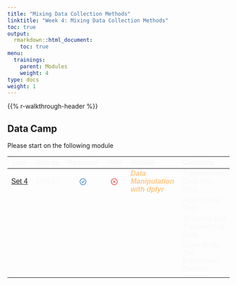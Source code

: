 ```yaml
---
title: "Mixing Data Collection Methods"
linktitle: "Week 4: Mixing Data Collection Methods"
toc: true
output:
  rmarkdown::html_document:
    toc: true
menu:
  trainings:
    parent: Modules
    weight: 4
type: docs
weight: 1
---
```


<script src="/rmarkdown-libs/kePrint/kePrint.js"></script>

<link href="/rmarkdown-libs/lightable/lightable.css" rel="stylesheet" />

{{% r-walkthrough-header %}}

## Data Camp

Please start on the following module

<center>
<table class=" lightable-paper" style="font-family: &quot;Arial Narrow&quot;, arial, helvetica, sans-serif; margin-left: auto; margin-right: auto;">
<thead>
<tr>
<th style="text-align:center;color: #f7f7f7 !important;background-color: transparent !important;vertical-align: middle !important;">
Link
</th>
<th style="text-align:center;color: #f7f7f7 !important;background-color: transparent !important;vertical-align: middle !important;">
Due by
</th>
<th style="text-align:center;color: #f7f7f7 !important;background-color: transparent !important;vertical-align: middle !important;">
Required
</th>
<th style="text-align:center;color: #f7f7f7 !important;background-color: transparent !important;vertical-align: middle !important;">
Task
</th>
<th style="text-align:left;color: #f7f7f7 !important;background-color: transparent !important;vertical-align: middle !important;">
Module
</th>
<th style="text-align:left;color: #f7f7f7 !important;background-color: transparent !important;vertical-align: middle !important;">
Chapters
</th>
</tr>
</thead>
<tbody>
<tr>
<td style="text-align:center;width: 5em; color: #f7f7f7 !important;background-color: transparent !important;vertical-align: middle !important;">
<a href="/modules/04-module/">Set 4</a>
</td>
<td style="text-align:center;width: 5em; color: #f7f7f7 !important;background-color: transparent !important;vertical-align: middle !important;">
10/4/22
</td>
<td style="text-align:center;width: 5em; color: #f7f7f7 !important;background-color: transparent !important;vertical-align: middle !important;">
<svg aria-hidden="true" role="img" viewbox="0 0 512 512" style="height:15px;width:15px;vertical-align:-0.125em;margin-left:auto;margin-right:auto;font-size:inherit;fill:#428bca;overflow:visible;position:relative;">
<path d="M243.8 339.8C232.9 350.7 215.1 350.7 204.2 339.8L140.2 275.8C129.3 264.9 129.3 247.1 140.2 236.2C151.1 225.3 168.9 225.3 179.8 236.2L224 280.4L332.2 172.2C343.1 161.3 360.9 161.3 371.8 172.2C382.7 183.1 382.7 200.9 371.8 211.8L243.8 339.8zM512 256C512 397.4 397.4 512 256 512C114.6 512 0 397.4 0 256C0 114.6 114.6 0 256 0C397.4 0 512 114.6 512 256zM256 48C141.1 48 48 141.1 48 256C48 370.9 141.1 464 256 464C370.9 464 464 370.9 464 256C464 141.1 370.9 48 256 48z"></path>
</svg>
</td>
<td style="text-align:center;width: 5em; color: #f7f7f7 !important;background-color: transparent !important;vertical-align: middle !important;">
<svg aria-hidden="true" role="img" viewbox="0 0 512 512" style="height:15px;width:15px;vertical-align:-0.125em;margin-left:auto;margin-right:auto;font-size:inherit;fill:#d9534f;overflow:visible;position:relative;">
<path d="M175 175C184.4 165.7 199.6 165.7 208.1 175L255.1 222.1L303 175C312.4 165.7 327.6 165.7 336.1 175C346.3 184.4 346.3 199.6 336.1 208.1L289.9 255.1L336.1 303C346.3 312.4 346.3 327.6 336.1 336.1C327.6 346.3 312.4 346.3 303 336.1L255.1 289.9L208.1 336.1C199.6 346.3 184.4 346.3 175 336.1C165.7 327.6 165.7 312.4 175 303L222.1 255.1L175 208.1C165.7 199.6 165.7 184.4 175 175V175zM512 256C512 397.4 397.4 512 256 512C114.6 512 0 397.4 0 256C0 114.6 114.6 0 256 0C397.4 0 512 114.6 512 256zM256 48C141.1 48 48 141.1 48 256C48 370.9 141.1 464 256 464C370.9 464 464 370.9 464 256C464 141.1 370.9 48 256 48z"></path>
</svg>
</td>
<td style="text-align:left;width: 8em; color: #f7f7f7 !important;background-color: transparent !important;vertical-align: middle !important;">
<span style="color:#ffc787;font-weight:bold;font-style:italic">Data Manipulation with dplyr</span>
</td>
<td style="text-align:left;width: 8em; color: #f7f7f7 !important;background-color: transparent !important;vertical-align: middle !important;">
Transforming Data with dplyr
</td>
</tr>
<tr>
<td style="text-align:center;width: 5em; color: #f7f7f7 !important;background-color: transparent !important;vertical-align: middle !important;">
</td>
<td style="text-align:center;width: 5em; color: #f7f7f7 !important;background-color: transparent !important;vertical-align: middle !important;">
</td>
<td style="text-align:center;width: 5em; color: #f7f7f7 !important;background-color: transparent !important;vertical-align: middle !important;">
</td>
<td style="text-align:center;width: 5em; color: #f7f7f7 !important;background-color: transparent !important;vertical-align: middle !important;">
</td>
<td style="text-align:left;width: 8em; color: #f7f7f7 !important;background-color: transparent !important;vertical-align: middle !important;">
<span style="color:#ffc787;font-weight:bold;font-style:italic"></span>
</td>
<td style="text-align:left;width: 8em; color: #f7f7f7 !important;background-color: transparent !important;vertical-align: middle !important;">
Aggregating Data
</td>
</tr>
<tr>
<td style="text-align:center;width: 5em; color: #f7f7f7 !important;background-color: transparent !important;vertical-align: middle !important;">
</td>
<td style="text-align:center;width: 5em; color: #f7f7f7 !important;background-color: transparent !important;vertical-align: middle !important;">
</td>
<td style="text-align:center;width: 5em; color: #f7f7f7 !important;background-color: transparent !important;vertical-align: middle !important;">
</td>
<td style="text-align:center;width: 5em; color: #f7f7f7 !important;background-color: transparent !important;vertical-align: middle !important;">
</td>
<td style="text-align:left;width: 8em; color: #f7f7f7 !important;background-color: transparent !important;vertical-align: middle !important;">
<span style="color:#ffc787;font-weight:bold;font-style:italic"></span>
</td>
<td style="text-align:left;width: 8em; color: #f7f7f7 !important;background-color: transparent !important;vertical-align: middle !important;">
Selecting and Transforming Data
</td>
</tr>
<tr>
<td style="text-align:center;width: 5em; color: #f7f7f7 !important;background-color: transparent !important;vertical-align: middle !important;">
</td>
<td style="text-align:center;width: 5em; color: #f7f7f7 !important;background-color: transparent !important;vertical-align: middle !important;">
</td>
<td style="text-align:center;width: 5em; color: #f7f7f7 !important;background-color: transparent !important;vertical-align: middle !important;">
</td>
<td style="text-align:center;width: 5em; color: #f7f7f7 !important;background-color: transparent !important;vertical-align: middle !important;">
</td>
<td style="text-align:left;width: 8em; color: #f7f7f7 !important;background-color: transparent !important;vertical-align: middle !important;">
<span style="color:#ffc787;font-weight:bold;font-style:italic"></span>
</td>
<td style="text-align:left;width: 8em; color: #f7f7f7 !important;background-color: transparent !important;vertical-align: middle !important;">
Case Study: The babynames Dataset
</td>
</tr>
<tr>
<td style="text-align:center;width: 5em; color: #f7f7f7 !important;background-color: transparent !important;vertical-align: middle !important;">
</td>
<td style="text-align:center;width: 5em; color: #f7f7f7 !important;background-color: transparent !important;vertical-align: middle !important;">
</td>
<td style="text-align:center;width: 5em; color: #f7f7f7 !important;background-color: transparent !important;vertical-align: middle !important;">
</td>
<td style="text-align:center;width: 5em; color: #f7f7f7 !important;background-color: transparent !important;vertical-align: middle !important;">
</td>
<td style="text-align:left;width: 8em; color: #f7f7f7 !important;background-color: transparent !important;vertical-align: middle !important;">
<span style="color:#ffc787;font-weight:bold;font-style:italic"></span>
</td>
<td style="text-align:left;width: 8em; color: #f7f7f7 !important;background-color: transparent !important;vertical-align: middle !important;">
</td>
</tr>
</tbody>
</table>
</center>
